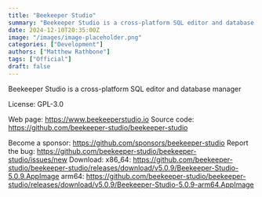 ```yaml
---
title: "Beekeeper Studio"
summary: "Beekeeper Studio is a cross-platform SQL editor and database manager"
date: 2024-12-10T20:35:00Z
image: "/images/image-placeholder.png"
categories: ["Development"]
authors: ["Matthew Rathbone"]
tags: ["Official"]
draft: false
---
```


Beekeeper Studio is a cross-platform SQL editor and database manager

License: GPL-3.0

Web page: <https://www.beekeeperstudio.io>
Source code: <https://github.com/beekeeper-studio/beekeeper-studio>

Become a sponsor: <https://github.com/sponsors/beekeeper-studio>
Report the bug: <https://github.com/beekeeper-studio/beekeeper-studio/issues/new>
Download:   x86_64: <https://github.com/beekeeper-studio/beekeeper-studio/releases/download/v5.0.9/Beekeeper-Studio-5.0.9.AppImage>
            arm64: <https://github.com/beekeeper-studio/beekeeper-studio/releases/download/v5.0.9/Beekeeper-Studio-5.0.9-arm64.AppImage>
